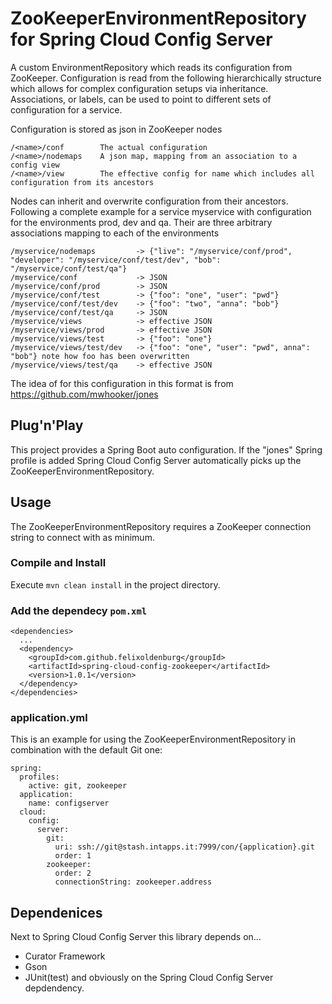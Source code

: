 # ZooKeeperEnvironmentRepository for Spring Cloud Config Server

A custom EnvironmentRepository which reads its configuration from ZooKeeper.
Configuration is read from the following hierarchically structure which allows for complex configuration setups via 
inheritance.
Associations, or labels, can be used to point to different sets of configuration for a service.

Configuration is stored as json in ZooKeeper nodes

    /<name>/conf        The actual configuration
    /<name>/nodemaps    A json map, mapping from an association to a config view
    /<name>/view        The effective config for name which includes all configuration from its ancestors

Nodes can inherit and overwrite configuration from their ancestors.
Following a complete example for a service myservice with configuration for the environments prod, dev and qa.
Their are three arbitrary associations mapping to each of the environments

    /myservice/nodemaps         -> {"live": "/myservice/conf/prod", "developer": "/myservice/conf/test/dev", "bob": "/myservice/conf/test/qa"}   
    /myservice/conf             -> JSON   
    /myservice/conf/prod        -> JSON   
    /myservice/conf/test        -> {"foo": "one", "user": "pwd"}   
    /myservice/conf/test/dev    -> {"foo": "two", "anna": "bob"}
    /myservice/conf/test/qa     -> JSON
    /myservice/views            -> effective JSON   
    /myservice/views/prod       -> effective JSON   
    /myservice/views/test       -> {"foo": "one"}
    /myservice/views/test/dev   -> {"foo": "one", "user": "pwd", anna": "bob"} note how foo has been overwritten
    /myservice/views/test/qa    -> effective JSON

The idea of for this configuration in this format is from https://github.com/mwhooker/jones

## Plug'n'Play
This project provides a Spring Boot auto configuration.
If the "jones" Spring profile is added Spring Cloud Config Server automatically picks up the 
ZooKeeperEnvironmentRepository.

## Usage
The ZooKeeperEnvironmentRepository requires a ZooKeeper connection string to connect with as minimum.

### Compile and Install
Execute ```mvn clean install``` in the project directory.

### Add the dependecy ```pom.xml```

    <dependencies>
      ...
      <dependency>
        <groupId>com.github.felixoldenburg</groupId>
        <artifactId>spring-cloud-config-zookeeper</artifactId>
        <version>1.0.1</version>
      </dependency>
    </dependencies>
    
### application.yml
This is an example for using the ZooKeeperEnvironmentRepository in combination with the default Git one:

    spring:
      profiles:
        active: git, zookeeper
      application:
        name: configserver
      cloud:
        config:
          server:
            git:
              uri: ssh://git@stash.intapps.it:7999/con/{application}.git
              order: 1
            zookeeper:
              order: 2
              connectionString: zookeeper.address
       
## Dependenices
Next to Spring Cloud Config Server this library depends on...
* Curator Framework
* Gson
* JUnit(test) and obviously on the Spring Cloud Config Server 
depdendency.
